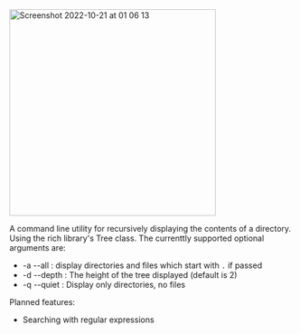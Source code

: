 <img width="365" alt="Screenshot 2022-10-21 at 01 06 13" src="https://user-images.githubusercontent.com/104148871/197081775-618902b8-23ec-4248-bb2e-e4a5fc6aa809.png">

A command line utility for recursively displaying the contents of a directory. Using
the rich library's Tree class. The currenttly supported optional arguments are:

 - -a --all : display directories and files  which start with `.` if passed
 - -d --depth : The height of the tree displayed (default is 2)
 - -q --quiet : Display only directories, no files

Planned features:
 - Searching with regular expressions
